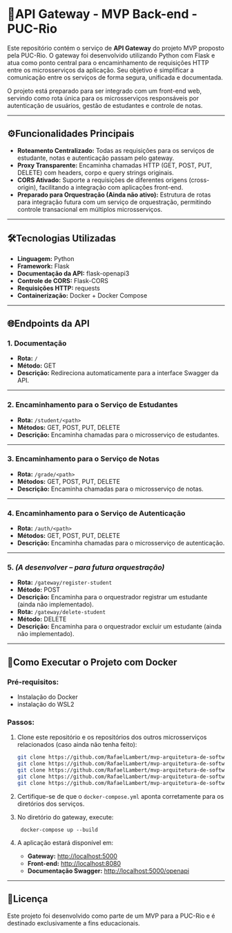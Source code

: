 # 🚪API Gateway - MVP Back-end - PUC-Rio

Este repositório contém o serviço de **API Gateway** do projeto MVP proposto pela PUC-Rio. O gateway foi desenvolvido utilizando Python com Flask e atua como ponto central para o encaminhamento de requisições HTTP entre os microsserviços da aplicação. Seu objetivo é simplificar a comunicação entre os serviços de forma segura, unificada e documentada.

O projeto está preparado para ser integrado com um front-end web, servindo como rota única para os microsserviços responsáveis por autenticação de usuários, gestão de estudantes e controle de notas.

---

## ⚙️Funcionalidades Principais

* **Roteamento Centralizado:** Todas as requisições para os serviços de estudante, notas e autenticação passam pelo gateway.
* **Proxy Transparente:** Encaminha chamadas HTTP (GET, POST, PUT, DELETE) com headers, corpo e query strings originais.
* **CORS Ativado:** Suporte a requisições de diferentes origens (cross-origin), facilitando a integração com aplicações front-end.
* **Preparado para Orquestração (Ainda não ativo):** Estrutura de rotas para integração futura com um serviço de orquestração, permitindo controle transacional em múltiplos microsserviços.

---

## 🛠️Tecnologias Utilizadas

* **Linguagem:** Python
* **Framework:** Flask
* **Documentação da API:** flask-openapi3
* **Controle de CORS:** Flask-CORS
* **Requisições HTTP:** requests
* **Containerização:** Docker + Docker Compose

---

## 🌐Endpoints da API

### 1. **Documentação**

* **Rota:** `/`
* **Método:** GET
* **Descrição:** Redireciona automaticamente para a interface Swagger da API.

---

### 2. **Encaminhamento para o Serviço de Estudantes**

* **Rota:** `/student/<path>`
* **Métodos:** GET, POST, PUT, DELETE
* **Descrição:** Encaminha chamadas para o microsserviço de estudantes.

---

### 3. **Encaminhamento para o Serviço de Notas**

* **Rota:** `/grade/<path>`
* **Métodos:** GET, POST, PUT, DELETE
* **Descrição:** Encaminha chamadas para o microsserviço de notas.

---

### 4. **Encaminhamento para o Serviço de Autenticação**

* **Rota:** `/auth/<path>`
* **Métodos:** GET, POST, PUT, DELETE
* **Descrição:** Encaminha chamadas para o microsserviço de autenticação.

---

### 5. *(A desenvolver – para futura orquestração)*

* **Rota:** `/gateway/register-student`
* **Método:** POST
* **Descrição:** Encaminha para o orquestrador registrar um estudante (ainda não implementado).
* **Rota:** `/gateway/delete-student`
* **Método:** DELETE
* **Descrição:** Encaminha para o orquestrador excluir um estudante (ainda não implementado).

---

## 🚀Como Executar o Projeto com Docker

### Pré-requisitos:

* Instalação do Docker
* instalação do WSL2

### Passos:

1. Clone este repositório e os repositórios dos outros microsserviços relacionados (caso ainda não tenha feito):

   ```bash
   git clone https://github.com/RafaelLambert/mvp-arquitetura-de-software-api-escola-front.git
   git clone https://github.com/RafaelLambert/mvp-arquitetura-de-software-api-gateway.git
   git clone https://github.com/RafaelLambert/mvp-arquitetura-de-software-api-auth.git
   git clone https://github.com/RafaelLambert/mvp-arquitetura-de-software-api-grade.git
   git clone https://github.com/RafaelLambert/mvp-arquitetura-de-software-api-student.git
   ```
2. Certifique-se de que o `docker-compose.yml` aponta corretamente para os diretórios dos serviços.
3. No diretório do gateway, execute:

   ```
    docker-compose up --build
   ```
4. A aplicação estará disponível em:

   * **Gateway:** [http://localhost:5000](http://localhost:5000)
   * **Front-end:** [http://localhost:8080](http://localhost:8080)
   * **Documentação Swagger:** [http://localhost:5000/openapi](http://localhost:5000/openapi)

---

## 📄Licença

Este projeto foi desenvolvido como parte de um MVP para a PUC-Rio e é destinado exclusivamente a fins educacionais.
